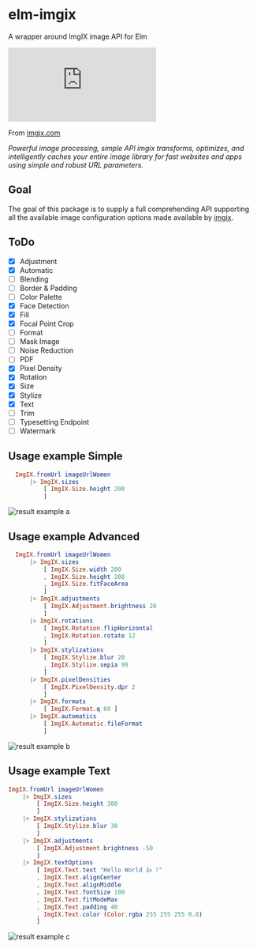 # elm-imgix

A wrapper around ImgIX image API for Elm

![imgix logo](https://assets.imgix.net/presskit/imgix-presskit.pdf?page=3&fm=png&w=200)

From [imgix.com](https://www.imgix.com)

_Powerful image processing, simple API
imgix transforms, optimizes, and intelligently caches your entire image library for fast websites and apps using simple and robust URL parameters._

## Goal

The goal of this package is to supply a full comprehending API supporting all the available image configuration options made available by [imgix](https://www.imgix.com).

## ToDo

- [x] Adjustment
- [x] Automatic
- [ ] Blending
- [ ] Border & Padding
- [ ] Color Palette
- [x] Face Detection
- [x] Fill
- [x] Focal Point Crop
- [ ] Format
- [ ] Mask Image
- [ ] Noise Reduction
- [ ] PDF
- [x] Pixel Density
- [x] Rotation
- [x] Size
- [x] Stylize
- [x] Text
- [ ] Trim
- [ ] Typesetting Endpoint
- [ ] Watermark

## Usage example Simple

```elm
  ImgIX.fromUrl imageUrlWomen
      |> ImgIX.sizes
          [ ImgIX.Size.height 200
          ]


```
![result example a](https://static-a.imgix.net/woman.jpg?h=200)


## Usage example Advanced


```elm
  ImgIX.fromUrl imageUrlWomen
      |> ImgIX.sizes
          [ ImgIX.Size.width 200
          , ImgIX.Size.height 200
          , ImgIX.Size.fitFaceArea
          ]
      |> ImgIX.adjustments
          [ ImgIX.Adjustment.brightness 20
          ]
      |> ImgIX.rotations
          [ ImgIX.Rotation.flipHorizontal
          , ImgIX.Rotation.rotate 12
          ]
      |> ImgIX.stylizations
          [ ImgIX.Stylize.blur 20
          , ImgIX.Stylize.sepia 99
          ]
      |> ImgIX.pixelDensities
          [ ImgIX.PixelDensity.dpr 2
          ]
      |> ImgIX.formats
          [ ImgIX.Format.q 60 ]
      |> ImgIX.automatics
          [ ImgIX.Automatic.fileFormat
          ]


```

![result example b](https://static-a.imgix.net/woman.jpg?w=200&h=200&fit=facearea&dpr=2&q=60&rot=12&flip=h&bri=20&auto=format&blur=20&sepia=99)


## Usage example Text
```elm
ImgIX.fromUrl imageUrlWomen
    |> ImgIX.sizes
        [ ImgIX.Size.height 380
        ]
    |> ImgIX.stylizations
        [ ImgIX.Stylize.blur 30
        ]
    |> ImgIX.adjustments
        [ ImgIX.Adjustment.brightness -50
        ]
    |> ImgIX.textOptions
        [ ImgIX.Text.text "Hello World 👍 !"
        , ImgIX.Text.alignCenter
        , ImgIX.Text.alignMiddle
        , ImgIX.Text.fontSize 100
        , ImgIX.Text.fitModeMax
        , ImgIX.Text.padding 40
        , ImgIX.Text.color (Color.rgba 255 255 255 0.8)
        ]
```
![result example c](https://static-a.imgix.net/woman.jpg?h=380&bri=-50&auto=&blur=30&txt=Hello%20World%20%F0%9F%91%8D%20!&txtalign=center%2Cmiddle&txtsize=100&txtfit=max&txtpad=40&txtclr=ccffffff)
